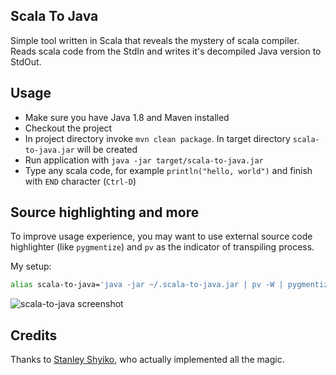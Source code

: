 Scala To Java
---------

Simple tool written in Scala that reveals the mystery of scala compiler. 
Reads scala code from the StdIn and writes it's decompiled Java version
 to StdOut.
 
 
Usage
---

* Make sure you have Java 1.8 and Maven installed
* Checkout the project
* In project directory invoke `mvn clean package`.
 In target directory `scala-to-java.jar` will be created
* Run application with `java -jar target/scala-to-java.jar`
* Type any scala code, for example `println("hello, world")`
and finish with `END` character (`Ctrl-D`)


Source highlighting and more
---

To improve usage experience, you may want to use external source code 
highlighter (like `pygmentize`) and `pv` as the indicator of transpiling 
process. 

My setup:
```sh
alias scala-to-java='java -jar ~/.scala-to-java.jar | pv -W | pygmentize -f 256 -l java -O style=monokai'
```
![scala-to-java screenshot](https://cloud.githubusercontent.com/assets/2865203/8760097/b4fe881a-2cbe-11e5-9321-305e16d8ee52.png)


Credits
---

Thanks to [Stanley Shyiko](https://github.com/shyiko), who
actually implemented all the magic.
